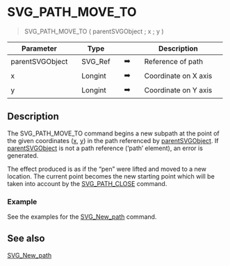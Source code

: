 <!-- SVG_PATH_MOVE_TO ( parentReference ; Param_2 ; Param_3 )
 -> parentReference (Text)
 -> Param_2 (Real)
 -> Param_3 (Real)-->
# SVG_PATH_MOVE_TO

> SVG_PATH_MOVE_TO ( parentSVGObject ; x ; y )

| Parameter |     | Type |     |     |     | Description |     |
| --- | --- | --- | --- | --- | --- | --- | --- |
| parentSVGObject |     | SVG_Ref |     | ➡️ |     | Reference of path |     |
| x   |     | Longint |     | ➡️ |     | Coordinate on X axis |     |
| y   |     | Longint |     | ➡️ |     | Coordinate on Y axis |     |

## Description

The SVG_PATH_MOVE_TO command begins a new subpath at the point of the given coordinates ([x](# "Coordinate on X axis"), [y](# "Coordinate on Y axis")) in the path referenced by [parentSVGObject](# "Reference of path"). If [parentSVGObject](# "Reference of path") is not a path reference (‘path’ element), an error is generated.

The effect produced is as if the “pen” were lifted and moved to a new location. The current point becomes the new starting point which will be taken into account by the [SVG_PATH_CLOSE](SVG_PATH_CLOSE.md)  command.

### Example  

See the examples for the [SVG_New_path](SVG_New_path.md)  command.

## See also

[SVG_New_path](SVG_New_path.md)
